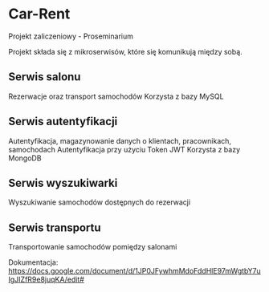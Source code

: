 # Car-Rent
Projekt zaliczeniowy - Proseminarium

Projekt składa się z mikroserwisów, które się komunikują między sobą.

## Serwis salonu
Rezerwacje oraz transport samochodów
Korzysta z bazy MySQL
## Serwis autentyfikacji
Autentyfikacja, magazynowanie danych o klientach, pracownikach, samochodach
Autentyfikacja przy użyciu Token JWT
Korzysta z bazy MongoDB
## Serwis wyszukiwarki
Wyszukiwanie samochodów dostępnych do rezerwacji
## Serwis transportu
Transportowanie samochodów pomiędzy salonami

Dokumentacja: https://docs.google.com/document/d/1JP0JFywhmMdoFddHlE97mWgtbY7uIgJIZfR9e8juqKA/edit#
